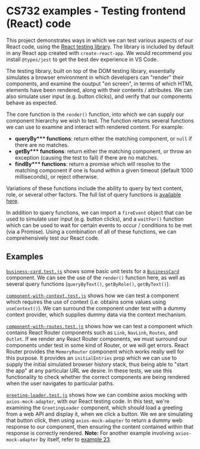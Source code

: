 # CS732 examples - Testing frontend (React) code
This project demonstrates ways in which we can test various aspects of our React code, using the [React testing library](https://testing-library.com/docs/react-testing-library/intro). The library is included by default in any React app created with `create-react-app`. We would recommend you install `@types/jest` to get the best dev experience in VS Code.

The testing library, built on top of the DOM testing library, essentially simulates a browser environment in which developers can "render" their components, and examine the ouutput "on screen", in terms of which HTML elements have been rendered, along with their contents / attributes. We can also simulate user input (e.g. button clicks), and verify that our components behave as expected.

The core function is the `render()` function, into which we can supply our component hierarchy we wish to test. The function returns several functions we can use to examine and interact with rendered content. For example:

- **queryBy\*\*\* functions**: return either the matching component, or `null` if there are no matches.
- **getBy\*\*\* functions**: return either the matching component, or throw an exception (causing the test to fail) if there are no matches.
- **findBy\*\*\* functions**: return a promise which will resolve to the matching component if one is found within a given timeout (default 1000 milliseconds), or reject otherwise.

Variations of these functions include the ability to query by text content, role, or several other factors. The full list of query functions is [available here](https://testing-library.com/docs/queries/about).

In addition to query functions, we can import a `fireEvent` object that can be used to simulate user input (e.g. button clicks), and a `waitFor()` function which can be used to wait for certain events to occur / conditions to be met (via a Promise). Using a combination of all of these functions, we can comprehensively test our React code.


## Examples
[`business-card.test.js`](./src/components/__tests__/business-card.test.js) shows some basic unit tests for a [`BusinessCard`](./src/components/business-card.js) component. We can see the use of the `render()` function here, as well as several query functions (`queryByText()`, `getByRole()`, `getByText()`).

[`component-with-context.test.js`](./src/components/__tests__/component-with-context.test.js) shows how we can test a component which requires the use of context (i.e. obtains some values using `useContext()`). We can surround the component under test with a dummy context provider, which supplies dummy data via the context mechanism.

[`component-with-routes.test.js`](./src/components/__tests__/component-with-routes.test.js) shows how we can test a component which contains React Router components such as `Link`, `NavLink`, `Routes`, and `Outlet`. If we render any React Router components, we must surround our components under test in some kind of Router, or we will get errors. React Router provides the `MemoryRouter` component which works really well for this purpose. It provides an `initialEntries` prop which we can use to supply the initial simulated browser history stack, thus being able to "start the app" at any particular URL we desire. In these tests, we use this functionality to check whether the correct components are being rendered when the user navigates to particular paths.

[`greeting-loader.test.js`](./src/components/__tests__/greeting-loader.test.js) shows how we can combine axios mocking with `axios-mock-adapter`, with our React testing code. In this test, we're examining the `GreetingLoader` component, which should load a greeting from a web API and display it, when we click a button. We we are simulating that button click, then using `axios-mock-adapter` to return a dummy web response to our component, then ensuring the content contained within that response is correctly rendered. **Note:** For another example involving `axios-mock-adapter` by itself, refer to [example 23](../example-23-jest/).
